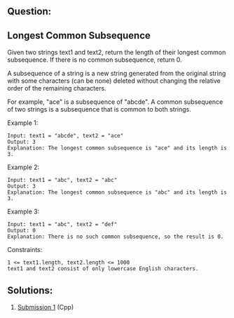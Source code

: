 ## Question:

## Longest Common Subsequence

Given two strings text1 and text2, return the length of their longest common subsequence. If there is no common subsequence, return 0.

A subsequence of a string is a new string generated from the original string with some characters (can be none) deleted without changing the relative order of the remaining characters.

For example, "ace" is a subsequence of "abcde".
A common subsequence of two strings is a subsequence that is common to both strings.

 

Example 1:
    
    Input: text1 = "abcde", text2 = "ace" 
    Output: 3  
    Explanation: The longest common subsequence is "ace" and its length is 3.

Example 2:

    Input: text1 = "abc", text2 = "abc"
    Output: 3
    Explanation: The longest common subsequence is "abc" and its length is 3.

Example 3:

    Input: text1 = "abc", text2 = "def"
    Output: 0
    Explanation: There is no such common subsequence, so the result is 0.
 

Constraints:

    1 <= text1.length, text2.length <= 1000
    text1 and text2 consist of only lowercase English characters.

## Solutions:
1. [Submission 1](./solution1.cpp) (Cpp)